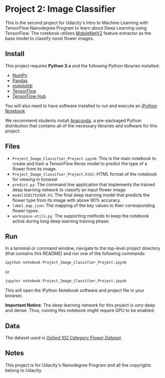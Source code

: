 # Project 2: Image Classifier
This is the second project for Udacity's Intro to Machine Learning with TensorFlow Nanodegree Program to learn about Deep Learning using TensorFlow. The notebook utilizes [MobileNetV2](https://tfhub.dev/google/tf2-preview/mobilenet_v2/feature_vector/4) feature extractor as the base model to classify novel flower images.

## Install
This project requires **Python 3.x** and the following Python libraries installed:

- [NumPy](http://www.numpy.org/)
- [Pandas](http://pandas.pydata.org)
- [matplotlib](http://matplotlib.org/)
- [TensorFlow](http://tensorflow.org)
- [TensorFlow Hub](https://www.tensorflow.org/hub)

You will also need to have software installed to run and execute an [iPython Notebook](http://ipython.org/notebook.html)

We recommend students install [Anaconda](https://www.continuum.io/downloads), a pre-packaged Python distribution that contains all of the necessary libraries and software for this project.

## Files
- `Project_Image_Classifier_Project.ipynb`: This is the main notebook to create and train a TensorFlow Keras model to predict the type of a flower from its image.
- `Project_Image_Classifier_Project.html`: HTML format of the notebook for viewing in browser
- `predict.py`: The command line application that implements the trained deep learning network to classify an input flower image.
- `model1581751950.h5`: The final deep learning model that predicts the flower type from its image with above 90% accuracy.
- `label_map.json`: The mapping of the key values to their corresponding flower types.
- `workspace-utils.py`: The supporting methods to keep the notebook active during long deep learning training phase.

## Run

In a terminal or command window, navigate to the top-level project directory (that contains this README) and run one of the following commands:

```bash
ipython notebook Project_Image_Classifier_Project.ipynb
```  
or
```bash
jupyter notebook Project_Image_Classifier_Project.ipynb
```

This will open the iPython Notebook software and project file in your browser.

**Important Notice**: The deep learning network for this project is *very* deep and dense. Thus, running this notebook might require GPU to be enabled.

## Data
The dataset used is _[Oxford 102 Category Flower Dataset](http://www.robots.ox.ac.uk/~vgg/data/flowers/102/index.html)_.

## Notes
This project is for Udacity's Nanodegree Program and all the copyrights belong to Udacity.
